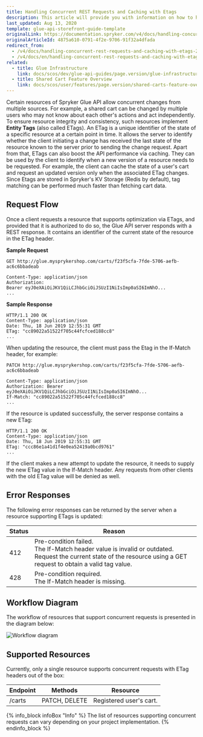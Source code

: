 ```yaml
---
title: Handling Concurrent REST Requests and Caching with Etags
description: This article will provide you with information on how to handle concurrent requests and implement client-side caching with the help of entity tags.
last_updated: Aug 13, 2020
template: glue-api-storefront-guide-template
originalLink: https://documentation.spryker.com/v4/docs/handling-concurrent-rest-requests-and-caching-with-etags-201907
originalArticleId: 4875a610-0791-4f2e-9706-91f32a4dfada
redirect_from:
  - /v4/docs/handling-concurrent-rest-requests-and-caching-with-etags-201907
  - /v4/docs/en/handling-concurrent-rest-requests-and-caching-with-etags-201907
related:
  - title: Glue Infrastructure
    link: docs/scos/dev/glue-api-guides/page.version/glue-infrastructure.html
  - title: Shared Cart Feature Overview
    link: docs/scos/user/features/page.version/shared-carts-feature-overview.html
---
```


Certain resources of Spryker Glue API allow concurrent changes from multiple sources. For example, a shared cart can be changed by multiple users who may not know about each other's actions and act independently. To ensure resource integrity and consistency, such resources implement **Entity Tags** (also called ETags). An ETag is a unique identifier of the state of a specific resource at a certain point in time. It allows the server to identify whether the client initiating a change has received the last state of the resource known to the server prior to sending the change request.
Apart from that, ETags can also boost the API performance via caching. They can be used by the client to identify when a new version of a resource needs to be requested. For example, the client can cache the state of a user's cart and request an updated version only when the associated ETag changes. Since Etags are stored in Spryker's KV Storage (Redis by default), tag matching can be performed much faster than fetching cart data.

## Request Flow
Once a client requests a resource that supports optimization via ETags, and provided that it is authorized to do so, the Glue API server responds with a REST response. It contains an identifier of the current state of the resource in the ETag header.

**Sample Request**

```
GET http://glue.mysprykershop.com/carts/f23f5cfa-7fde-5706-aefb-ac6c6bbadeab

Content-Type: application/json
Authorization: Bearer eyJ0eXAiOiJKV1QiLCJhbGciOiJSUzI1NiIsImp0aSI6ImNhO...
...
```

**Sample Response**

```
HTTP/1.1 200 OK
Content-Type: application/json
Date: Thu, 18 Jun 2019 12:55:31 GMT
ETag: "cc89022a51522f705c44fcfced188cc8"
...
```

When updating the resource, the client must pass the Etag in the If-Match header, for example:

```
PATCH http://glue.mysprykershop.com/carts/f23f5cfa-7fde-5706-aefb-ac6c6bbadeab

Content-Type: application/json
Authorization: Bearer eyJ0eXAiOiJKV1QiLCJhbGciOiJSUzI1NiIsImp0aSI6ImNhO...
If-Match: "cc89022a51522f705c44fcfced188cc8"
...
```

If the resource is updated successfully, the server response contains a new ETag:

```
HTTP/1.1 200 OK
Content-Type: application/json
Date: Thu, 18 Jun 2019 12:55:31 GMT
ETag: "ccc86e1a41d1f4e0ea52419a0bcd9761"
...
```

If the client makes a new attempt to update the resource, it needs to supply the new ETag value in the If-Match header. Any requests from other clients with the old ETag value will be denied as well.

## Error Responses
The following error responses can be returned by the server when a resource supporting ETags is updated:

| Status | Reason |
| --- | --- |
| 412 | Pre-condition failed.<br>The If-Match header value is invalid or outdated. <br>Request the current state of the resource using a GET request to obtain a valid tag value. |
| 428 | Pre-condition required.<br>The If-Match header is missing. |

## Workflow Diagram
The workflow of resources that support concurrent requests is presented in the diagram below:

![Workflow diagram](https://spryker.s3.eu-central-1.amazonaws.com/docs/Glue+API/Glue+API+Storefront+Guides/Handling+Concurrent+REST+Requests+and+Caching+with+Etags/entity-tag-process-flow.png)

## Supported Resources
Currently, only a single resource supports concurrent requests with ETag headers out of the box:

| Endpoint | Methods | Resource |
| --- | --- | --- |
| /carts | PATCH, DELETE | Registered user's cart. |

{% info_block infoBox "Info" %}
The list of resources supporting concurrent requests can vary depending on your project implementation.
{% endinfo_block %}

